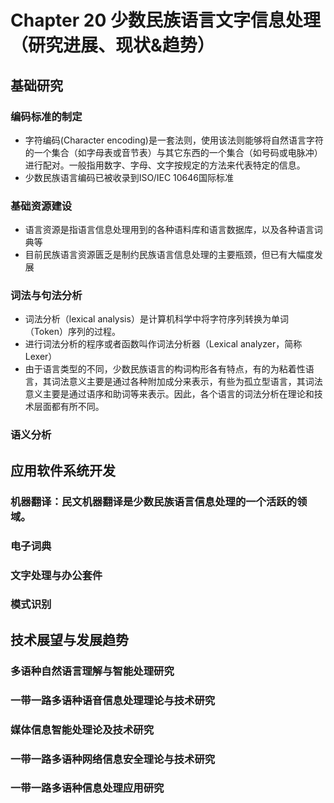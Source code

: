 # Chapter 20 少数民族语言文字信息处理（研究进展、现状&趋势）

## 基础研究

### 编码标准的制定

- 字符编码(Character encoding)是一套法则，使用该法则能够将自然语言字符的一个集合（如字母表或音节表）与其它东西的一个集合（如号码或电脉冲）进行配对。一般指用数字、字母、文字按规定的方法来代表特定的信息。
- 少数民族语言编码已被收录到ISO/IEC 10646国际标准

### 基础资源建设

- 语言资源是指语言信息处理用到的各种语料库和语言数据库，以及各种语言词典等
- 目前民族语言资源匮乏是制约民族语言信息处理的主要瓶颈，但已有大幅度发展

### 词法与句法分析

- 词法分析（lexical analysis）是计算机科学中将字符序列转换为单词（Token）序列的过程。
- 进行词法分析的程序或者函数叫作词法分析器（Lexical analyzer，简称Lexer）
- 由于语言类型的不同，少数民族语言的构词构形各有特点，有的为粘着性语言，其词法意义主要是通过各种附加成分来表示，有些为孤立型语言，其词法意义主要是通过语序和助词等来表示。因此，各个语言的词法分析在理论和技术层面都有所不同。

### 语义分析

## 应用软件系统开发

### 机器翻译：民文机器翻译是少数民族语言信息处理的一个活跃的领域。

### 电子词典

### 文字处理与办公套件

### 模式识别

## 技术展望与发展趋势

### 多语种自然语言理解与智能处理研究

### 一带一路多语种语音信息处理理论与技术研究

### 媒体信息智能处理论及技术研究

### 一带一路多语种网络信息安全理论与技术研究

### 一带一路多语种信息处理应用研究

